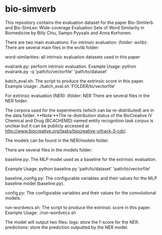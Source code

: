 # bio-simverb
This repository contains the evaluation dataset for the paper Bio-SimVerb and Bio-SimLex: Wide-coverage Evaluation Sets of Word Similarity in Biomedicine by Billy Chiu, Sampo Pyysalo and Anna Korhonen.

There are two main evaluations: 
For intrinsic evaluation: (folder: wvlib): 
There are several main files in the wvlib folder:

word-similarities: all intrinsic evaluation datasets used in this paper

evalrank.py: perform intrinsic evaluation.
Example Usage: python evalrank.py -q 'path/to/vectorfile' 'path/to/dataset' 

batch_eval.sh: The script to produce the extrinsic score in this paper. 
Example Usage: ./batch_eval.sh 'FOLDER/to/vectorfile'

For extrinsic evaluation (NER): (folder: NER
There are several files in the NER folder:

The corpora used for the experiments (which can be re-distributed) are in the data folder.
**Note:**The re-distribution status of the BioCreative IV Chemical and Drug (BC4CHEMD) named entity recognition task corpus is unclear but it can be publicly accessed at http://www.biocreative.org/tasks/biocreative-v/track-3-cdr/.

The models can be found in the NER/models folder.

There are several files in the models folder:

baseline.py: The MLP model used as a baseline for the extrinsic evaluation.

Example Usage: python baseline.py 'path/to/dataset' 'path/to/vectorfile'

baseline_config.py: The configurable variables and their values for the MLP baseline model (baseline.py).

config.py: The configurable variables and their values for the convolutional models.

run-wordvecs.sh: The script to produce the extrinsic score in this paper. 
Example Usage: ./run-wordvecs.sh

The model will output two files:
logs: store the f-score for the NER. 
predictions: store the prediction outputted by the NER model.
